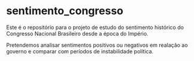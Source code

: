 # sentimento_congresso

Este é o repositório para o projeto de estudo do sentimento histórico do Congresso Nacional Brasileiro desde a época do Império.

Pretendemos analisar sentimentos positivos ou negativos em realação ao governo e comparar com períodos de instabilidade política.